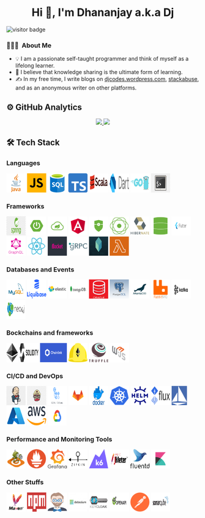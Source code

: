 <h1 align="center">Hi 👋, I'm Dhananjay a.k.a Dj </h1>

<img src="https://visitor-badge.glitch.me/badge?page_id=dhananjay12.visitor-badge" alt="visitor badge"/>

### 👨🏻‍💻 &nbsp;About Me 

- 💡 I am a passionate self-taught programmer and think of myself as a lifelong learner.
- 🌱 I believe that knowledge sharing is the ultimate form of learning.
- ✍ In my free time, I write blogs on [djcodes.wordpress.com](https://djcodes.wordpress.com/), [stackabuse](https://stackabuse.com/author/dhananjay/), and as an anonymous writer on other platforms.

## ⚙ GitHub Analytics

<p align="center">
<a href="https://github.com/dhananjay12">
  <img height="180em" src="https://github-readme-stats-eight-theta.vercel.app/api?username=dhananjay12&show_icons=true&theme=cobalt&include_all_commits=true&count_private=true"/>
  <img height="180em" src="https://github-readme-stats-eight-theta.vercel.app/api/top-langs/?username=dhananjay12&layout=compact&langs_count=8&theme=cobalt"/>
</a>
</p>

## 🛠 Tech Stack

### Languages

<div>
<img title="Java" src="./images/languages/java.png" width="50px" height="50px"> 
<img title="Javascript" src="./images/languages/javascript.png" width="50px" height="50px">
<img title="SQL" src="./images/languages/sql.png" width="50px" height="50px" style="border: 0px solid white">
<img title="Typescript" src="./images/languages/typescript.png" width="50px" height="50px">
<img title="Scala" src="./images/languages/scala.png" width="50px" height="50px" style="background: white;">
<img title="Dart" src="./images/languages/dart.png" width="50px" height="50px" style="background: white;">
<img title="Golang" src="./images/languages/go.png" width="50px" height="50px">
<img title="Shell" src="./images/languages/shell.png" width="50px" height="50px">
</div>

### Frameworks

<div>
<img title="Spring" src="./images/frameworks/spring.png" width="50px" height="50px">
<img title="Spring Boot" src="./images/frameworks/spring-boot.png" width="50px" height="50px">
<img title="Spring cloud" src="./images/frameworks/spring-cloud.png" width="50px" height="50px">
<img title="Angular" src="./images/frameworks/angular.png" width="50px" height="50px">
<img title="Spring Security" src="./images/frameworks/spring-security.png" width="50px" height="50px">
<img title="Spring Project Reactor" src="./images/frameworks/spring-reactor.png" width="50px" height="50px">
<img title="Hibernate" src="./images/frameworks/hibernate.png" width="50px" height="50px">
<img title="Spring Data" src="./images/frameworks/spring-data.png" width="50px" height="50px">
<img title="Flutter" src="./images/frameworks/flutter.png" width="50px" height="50px">
<img title="GraphQL" src="./images/frameworks/graphql.png" width="50px" height="50px">
<img title="React" src="./images/frameworks/react.svg" width="50px" height="50px">
<img title="RSocket" src="./images/frameworks/rsocket.jpeg" width="50px" height="50px">
<img title="gRPC" src="./images/frameworks/grpc.png" wwidth="50px" height="50px" style="background: white;">
<img title="TestContainers" src="./images/frameworks/testcontainer.png" width="50px" height="50px">
<img title="Serverless" src="./images/frameworks/lambda.png" width="50px" height="50px">
</div>

### Databases and Events  

<div>
<img title="MySql" src="./images/database-events/mysql.png" width="50px" height="50px" style="background: white;">
<img title="Liquibase" src="./images/database-events/liquidbase.png" width="50px" height="50px" >
<img title="ElasticSearch" src="./images/database-events/elastic.png" width="50px" height="50px" style="background: white;">
<img title="MongoDB" src="./images/database-events/mongodb.png" width="50px" height="50px" style="background: white;">
<img title="Oracle" src="./images/database-events/oracle-db.png" width="50px" height="50px">
<img title="PostgresSql" src="./images/database-events/postgres.png" width="50px" height="50px">
<img title="MariaDB" src="./images/database-events/mariadb.jpeg" width="50px" height="50px">
<img title="RabbitMq" src="./images/database-events/rabbitmq.png" width="50px" height="50px">
<img title="Kafka" src="./images/database-events/kafka.jpeg" width="50px" height="50px">
<img title="Neo4j" src="./images/database-events/neo4j.png" width="50px" height="50px" style="background: white;">
</div>

### Bockchains and frameworks

<div>
<img title="Ethereum" src="./images/blockchain/ethereum.png" width="30px" height="50px" style="background: white;">
<img title="Solidity" src="./images/blockchain/solidity.png" width="50px" height="50px" style="background: white;">
<img title="Chainlink" src="./images/blockchain/chainlink.png" width="70px" height="50px" >
<img title="Hardhat" src="./images/blockchain/hardhat.png" width="50px" height="50px" >
<img title="Truffle" src="./images/blockchain/truffle.png" width="50px" height="50px" >
<img title="Web3.js" src="./images/blockchain/web3-js.jpeg" width="50px" height="50px" >
</div>

### CI/CD and DevOps

<div>
<img title="Jenkins" src="./images/devops/jenkins.png" width="50px" height="50px">
<img title="Travis" src="./images/devops/travis.png" width="50px" height="50px">
<img title="Github Actions" src="./images/devops/github-actions.png" width="50px" height="50px">
<img title="GitLab" src="./images/devops/gitlab.png" width="50px" height="50px">
<img title="Docker" src="./images/devops/docker.png" width="50px" height="50px">
<img title="Kubernetes" src="./images/devops/kubernetes.png" width="50px" height="50px">
<img title="Helm" src="./images/devops/helm.png" width="50px" height="50px" style="background: white;">
<img title="FluxCD" src="./images/devops/flux.png" width="50px" height="50px" style="background: white;">
<img title="Istio" src="./images/devops/istio.png" width="40px" height="50px">
<img title="Azure" src="./images/devops/azure.png" width="50px" height="50px">
<img title="AWS" src="./images/devops/aws.png" width="50px" height="50px" style="background: white;">
<img title="GCP" src="./images/devops/google.png" width="50px" height="50px">
</div>

### Performance and Monitoring Tools

<div>
<img title="Gattling"  src="./images/monitoring/gattling.png" width="50px" height="50px">
<img title="Prometheus" src="./images/monitoring/prometheus.png" width="50px" height="50px">
<img title="Grafana" src="./images/monitoring/grafana.png" width="50px" height="50px">
<img title="Zipkin" src="./images/monitoring/zipkin.svg" width="50px" height="50px" style="background: white;">
<img title="K6" src="./images/monitoring/k6.png" width="50px" height="50px">
<img title="Jmeter" src="./images/monitoring/jmeter.png" width="50px" height="50px">
<img title="Fluentd" src="./images/monitoring/fluentd.jpeg" width="50px" height="50px">
<img title="Kibana" src="./images/monitoring/kibana.png" width="50px" height="50px">
</div>


### Other Stuffs

<div>
<img title="Maven" src="./images/others/maven.png" width="50px" height="50px" style="background: white;">
<img title="NPM" src="./images/others/npm.png" width="50px" height="50px">
<img title="Jhipster" src="./images/others/jhipster.png" width="50px" height="50px" style="background: white;">
<img title="Debezium" src="./images/others/debezium.jpeg" width="50px" height="50px">
<img title="Keycloak" src="./images/others/keycloak.png" width="50px" height="50px" style="background: white;">
<img title="OpenAPI" src="./images/others/openapi.png" width="50px" height="50px">
<img title="Postman" src="./images/others/postman.png" width="50px" height="50px">
<img title="Sonarqube" src="./images/others/sonarqube.png" width="50px" height="50px">
</div>
